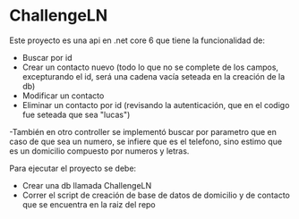 # ChallengeLN

Este proyecto es una api en .net core 6 que tiene la funcionalidad de:
- Buscar por id
- Crear un contacto nuevo (todo lo que no se complete de los campos, excepturando el id, será una cadena vacía seteada en la creación de la db)
- Modificar un contacto
- Eliminar un contacto por id (revisando la autenticación, que en el codigo fue seteada que sea "lucas")

-También en otro controller se implementó buscar por parametro
que en caso de que sea un numero, se infiere que es el telefono, sino estimo que es un domicilio compuesto por numeros y letras.

Para ejecutar el proyecto se debe:
- Crear una db llamada ChallengeLN
- Correr el script de creación de base de datos de domicilio y de contacto que se encuentra en la raiz del repo

